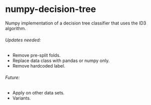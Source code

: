 # numpy-decision-tree
Numpy implementation of a decision tree classifier that uses the ID3 algorithm.

###### Updates needed:
- Remove pre-split folds.
- Replace data class with pandas or numpy only.
- Remove hardcoded label.

###### Future:
- Apply on other data sets.
- Variants.
